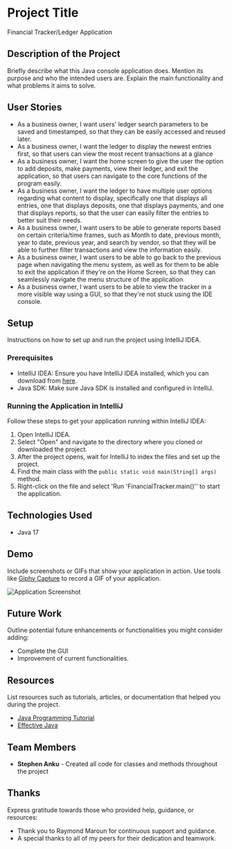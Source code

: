 # Project Title
Financial Tracker/Ledger Application

## Description of the Project

Briefly describe what this Java console application does. Mention its purpose and who the intended users are. Explain the main functionality and what problems it aims to solve.

## User Stories
- As a business owner, I want users' ledger search parameters to be saved and timestamped, so that they can be easily accessed and reused later.
- As a business owner, I want the ledger to display the newest entries first, so that users can view the most recent transactions at a glance
- As a business owner, I want the home screen to give the user the option to add deposits, make payments, view their ledger, and exit the application, so that users can navigate to the core functions of the program easily.
- As a business owner, I want the ledger to have multiple user options regarding what content to display, specifically one that displays all entries, one that displays deposits, one that displays payments, and one that displays reports, so that the user can easily filter the entries to better suit their needs.
- As a business owner, I want users to be able to generate reports based on certain criteria/time frames, such as Month to date, previous month, year to date, previous year, and search by vendor, so that they will be able to further filter transactions and view the information easily.
- As a business owner, I want users to be able to go back to the previous page when navigating the menu system, as well as for them to be able to exit the application if they're on the Home Screen, so that they can seamlessly navigate the menu structure of the application.
- As a business owner, I want users to be able to view the tracker in a more visible way using a GUI, so that they're not stuck using the IDE console.

## Setup

Instructions on how to set up and run the project using IntelliJ IDEA.

### Prerequisites

- IntelliJ IDEA: Ensure you have IntelliJ IDEA installed, which you can download from [here](https://www.jetbrains.com/idea/download/).
- Java SDK: Make sure Java SDK is installed and configured in IntelliJ.

### Running the Application in IntelliJ

Follow these steps to get your application running within IntelliJ IDEA:

1. Open IntelliJ IDEA.
2. Select "Open" and navigate to the directory where you cloned or downloaded the project.
3. After the project opens, wait for IntelliJ to index the files and set up the project.
4. Find the main class with the `public static void main(String[] args)` method.
5. Right-click on the file and select 'Run 'FinancialTracker.main()'' to start the application.

## Technologies Used

- Java 17

## Demo

Include screenshots or GIFs that show your application in action. Use tools like [Giphy Capture](https://giphy.com/apps/giphycapture) to record a GIF of your application.

![Application Screenshot](path/to/your/screenshot.png)

## Future Work

Outline potential future enhancements or functionalities you might consider adding:

- Complete the GUI
- Improvement of current functionalities.

## Resources

List resources such as tutorials, articles, or documentation that helped you during the project.

- [Java Programming Tutorial](https://www.example.com)
- [Effective Java](https://www.example.com)

## Team Members

- **Stephen Anku** - Created all code for classes and methods throughout the project


## Thanks

Express gratitude towards those who provided help, guidance, or resources:

- Thank you to Raymond Maroun for continuous support and guidance.
- A special thanks to all of my peers for their dedication and teamwork.

